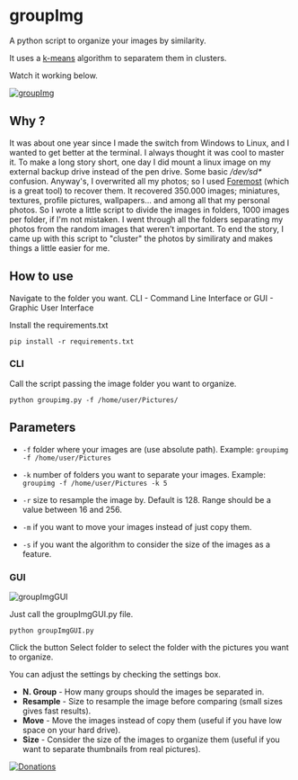 
# groupImg

A python script to organize your images by similarity.

It uses a [k-means](https://en.wikipedia.org/wiki/K-means_clustering) algorithm to separatem them in clusters.

Watch it working below.

[![groupImg](http://img.youtube.com/vi/M6ntIaynKCg/0.jpg)](http://www.youtube.com/watch?v=M6ntIaynKCg)

## Why ?

It was about one year since I made the switch from Windows to Linux, and I wanted to get better at the terminal. I always thought it was cool to master it. To make a long story short, one day I did mount a linux image on my external backup drive instead of the pen drive. Some basic */dev/sd\** confusion. Anyway's, I overwrited all my photos; so I used [Foremost](https://en.wikipedia.org/wiki/Foremost_(software)) (which is a great tool) to recover them. It recovered 350.000 images; miniatures, textures, profile pictures, wallpapers... and among all that my personal photos. So I wrote a little script to divide the images in folders, 1000 images per folder, if I'm not mistaken. I went through all the folders separating my photos from the random images that weren't important. To end the story, I came up with this script to "cluster" the photos by similiraty and makes things a little easier for me.

## How to use

Navigate to the folder you want. CLI - Command Line Interface or GUI - Graphic User Interface

Install the requirements.txt
```
pip install -r requirements.txt
```

### CLI

Call the script passing the image folder you want to organize.

```
python groupimg.py -f /home/user/Pictures/
```

## Parameters

- `-f` folder where your images are (use absolute path).
Example: ```groupimg -f /home/user/Pictures```

- `-k` number of folders you want to separate your images. 
Example: ```groupimg -f /home/user/Pictures -k 5```

- `-r` size to resample the image by. Default is 128. Range should be a value between 16 and 256.

- `-m` if you want to move your images instead of just copy them.

- `-s` if you want the algorithm to consider the size of the images as a feature.

### GUI

![groupImgGUI](screenshot-GUI.png)

Just call the groupImgGUI.py file.

```
python groupImgGUI.py
```

Click the button Select folder to select the folder with the pictures you want to organize.

You can adjust the settings by checking the settings box.

 - **N. Group** - How many groups should the images be separated in.
 - **Resample** - Size to resample the image before comparing (small sizes
   gives fast results).
 - **Move** - Move the images instead of copy them (useful if you have low
   space on your hard drive).
 - **Size** - Consider the size of the images to organize them (useful if
   you want to separate thumbnails from real pictures).

[![Donations](https://www.paypalobjects.com/en_US/i/btn/btn_donateCC_LG.gif)](https://www.paypal.com/cgi-bin/webscr?cmd=_donations&business=victorqribeiro%40gmail%2ecom&lc=BR&item_name=Victor%20Ribeiro&item_number=donation&currency_code=USD&bn=PP%2dDonationsBF%3abtn_donateCC_LG%2egif%3aNonHosted)
